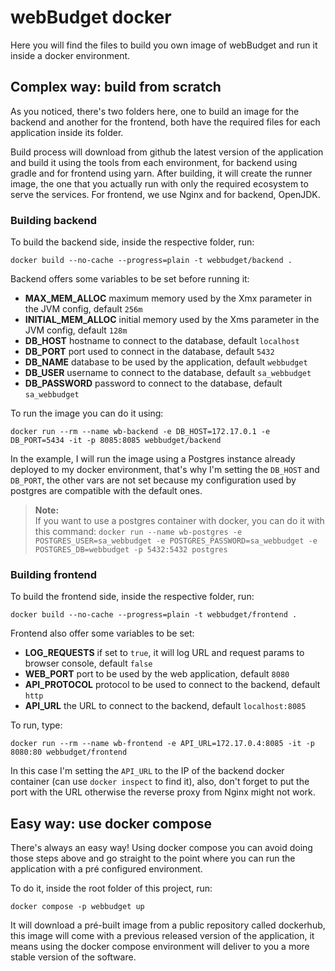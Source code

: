 # webBudget docker

Here you will find the files to build you own image of webBudget and run it inside a docker environment.

## Complex way: build from scratch

As you noticed, there's two folders here, one to build an image for the backend and another for the frontend, both have
the required files for each application inside its folder.

Build process will download from github the latest version of the application and build it using the tools from each
environment, for backend using gradle and for frontend using yarn. After building, it will create the runner image, the 
one that you actually run with only the required ecosystem to serve the services. For frontend, we use Nginx and for 
backend, OpenJDK.

### Building backend

To build the backend side, inside the respective folder, run:

`docker build --no-cache --progress=plain -t webbudget/backend .`

Backend offers some variables to be set before running it:

- **MAX_MEM_ALLOC** maximum memory used by the Xmx parameter in the JVM config, default `256m`
- **INITIAL_MEM_ALLOC** initial memory used by the Xms parameter in the JVM config, default `128m`
- **DB_HOST** hostname to connect to the database, default `localhost`
- **DB_PORT** port used to connect in the database, default `5432`
- **DB_NAME** database to be used by the application, default `webbudget`
- **DB_USER** username to connect to the database, default `sa_webbudget`
- **DB_PASSWORD** password to connect to the database, default `sa_webbudget`

To run the image you can do it using:

`docker run --rm --name wb-backend -e DB_HOST=172.17.0.1 -e DB_PORT=5434 -it -p 8085:8085 webbudget/backend`

In the example, I will run the image using a Postgres instance already deployed to my docker environment, that's why I'm
setting the `DB_HOST` and `DB_PORT`, the other vars are not set because my configuration used by postgres are compatible
with the default ones.

> **Note:**\
> If you want to use a postgres container with docker, you can do it with this command: 
> `docker run --name wb-postgres -e POSTGRES_USER=sa_webbudget -e POSTGRES_PASSWORD=sa_webbudget -e POSTGRES_DB=webbudget -p 5432:5432 postgres`

### Building frontend

To build the frontend side, inside the respective folder, run:

`docker build --no-cache --progress=plain -t webbudget/frontend .`

Frontend also offer some variables to be set:

- **LOG_REQUESTS** if set to `true`, it will log URL and request params to browser console, default `false` 
- **WEB_PORT** port to be used by the web application, default `8080`
- **API_PROTOCOL** protocol to be used to connect to the backend, default `http`
- **API_URL** the URL to connect to the backend, default `localhost:8085`

To run, type: 

`docker run --rm --name wb-frontend -e API_URL=172.17.0.4:8085 -it -p 8080:80 webbudget/frontend`

In this case I'm setting the `API_URL` to the IP of the backend docker container (can use `docker inspect` to find it), 
also, don't forget to put the port with the URL otherwise the reverse proxy from Nginx might not work.

## Easy way: use docker compose

There's always an easy way! Using docker compose you can avoid doing those steps above and go straight to the point 
where you can run the application with a pré configured environment.

To do it, inside the root folder of this project, run:

`docker compose -p webbudget up`

It will download a pré-built image from a public repository called dockerhub, this image will come with a previous 
released version of the application, it means using the docker compose environment will deliver to you a more stable
version of the software.
